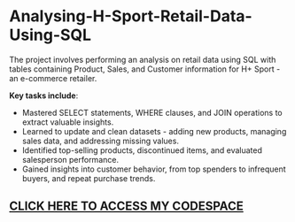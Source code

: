 # Analysing-H-Sport-Retail-Data-Using-SQL
The project involves performing an analysis on retail data using SQL with tables containing Product, Sales, and Customer information for H+ Sport - an e-commerce retailer.

**Key tasks include**:
- Mastered SELECT statements, WHERE clauses, and JOIN operations to extract valuable insights.
- Learned to update and clean datasets - adding new products, managing sales data, and addressing missing values.
- Identified top-selling products, discontinued items, and evaluated salesperson performance.
- Gained insights into customer behavior, from top spenders to infrequent buyers, and repeat purchase trends.

## [CLICK HERE TO ACCESS MY CODESPACE](https://friendly-guide-4j7q7949w7q6c77x9.github.dev/)

